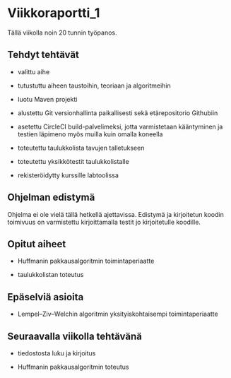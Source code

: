 # Viikkoraportti_1

Tällä viikolla noin 20 tunnin työpanos.

## Tehdyt tehtävät

* valittu aihe

* tutustuttu aiheen taustoihin, teoriaan ja algoritmeihin

* luotu Maven projekti

* alustettu Git versionhallinta paikallisesti sekä etärepositorio Githubiin

* asetettu CircleCI build-palvelimeksi, jotta varmistetaan kääntyminen ja testien läpimeno myös muilla kuin omalla koneella

* toteutettu taulukkolista tavujen talletukseen

* toteutettu yksikkötestit taulukkolistalle

* rekisteröidytty kurssille labtoolissa

## Ohjelman edistymä

Ohjelma ei ole vielä tällä hetkellä ajettavissa. Edistymä ja kirjoitetun koodin toimivuus on varmistettu kirjoittamalla testit jo kirjoitetulle koodille.

## Opitut aiheet

* Huffmanin pakkausalgoritmin toimintaperiaatte

* taulukkolistan toteutus

## Epäselviä asioita

* Lempel–Ziv–Welchin algoritmin yksityiskohtaisempi toimintaperiaatte

## Seuraavalla viikolla tehtävänä

* tiedostosta luku ja kirjoitus

* Huffmanin pakkausalgoritmin toteutus
